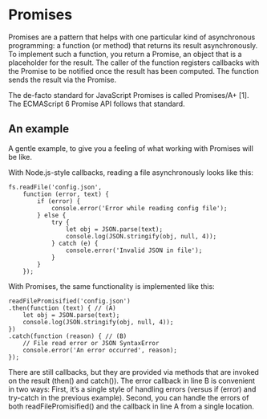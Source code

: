 # Promises
Promises are a pattern that helps with one particular kind of asynchronous programming: a function (or method) that returns its result asynchronously. To implement such a function, you return a Promise, an object that is a placeholder for the result. The caller of the function registers callbacks with the Promise to be notified once the result has been computed. The function sends the result via the Promise.

The de-facto standard for JavaScript Promises is called Promises/A+ [1]. The ECMAScript 6 Promise API follows that standard.

## An example
A gentle example, to give you a feeling of what working with Promises will be like.

With Node.js-style callbacks, reading a file asynchronously looks like this:
```
fs.readFile('config.json',
    function (error, text) {
        if (error) {
            console.error('Error while reading config file');
        } else {
            try {
                let obj = JSON.parse(text);
                console.log(JSON.stringify(obj, null, 4));
            } catch (e) {
                console.error('Invalid JSON in file');
            }
        }
    });
```

With Promises, the same functionality is implemented like this:

```
readFilePromisified('config.json')
.then(function (text) { // (A)
    let obj = JSON.parse(text);
    console.log(JSON.stringify(obj, null, 4));
})
.catch(function (reason) { // (B)
    // File read error or JSON SyntaxError
    console.error('An error occurred', reason);
});
```

There are still callbacks, but they are provided via methods that are invoked on the result (then() and catch()). The error callback in line B is convenient in two ways: First, it’s a single style of handling errors (versus if (error) and try-catch in the previous example). Second, you can handle the errors of both readFilePromisified() and the callback in line A from a single location.
